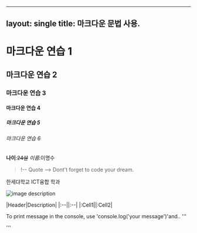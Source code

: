 ----
layout: single
title: 마크다운 문법 사용.
----

<!-- Heading -->
# 마크다운 연습 1
## 마크다운 연습 2
### 마크다운 연습 3
#### 마크다운 연습 4
##### 마크다운 연습 5
###### 마크다운 연습 6

<!-- Line -->
**나이**:~~24살~~
*이름*:이명수
>!-- Quote -->
>Dont't forget to code your dream.
<!-- Bullet List -->
한세댜학교
ICT융합 학과
<!-- Image -->
![image description](https://www.google.com/url?sa=i&url=https%3A%2F%2Fwww.pinterest.co.kr%2Fpin%2F764274999235438583%2F&psig=AOvVaw2h2Mzf6-aLg7bFW7nf4R9E&ust=1679249857595000&source=images&cd=vfe&ved=0CBAQjRxqFwoTCJjc0quL5v0CFQAAAAAdAAAAABAP)
<!-- Table -->
|Header|Description|
|:--||:--|
|:Cell1||:Cell2|
<!-- Code -->
To print message in the console, use
'console.log('your message')'and..
'''

'''

